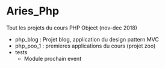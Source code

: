 # Aries_Php
Tout les projets du cours PHP Object
(nov-dec 2018)

* php_blog : Projet blog, application du design pattern MVC
* php_poo_1 : premieres applications du cours (projet zoo)
* tests
  * Module prochain event
